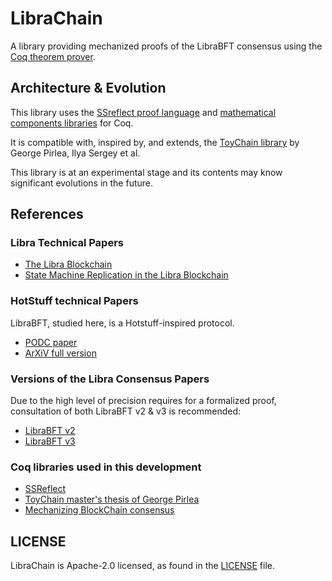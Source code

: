 # LibraChain

A library providing mechanized proofs of the LibraBFT consensus using the [Coq
theorem prover](https://coq.inria.fr/).


## Architecture & Evolution

This library uses the [SSreflect proof language](https://coq.inria.fr/refman/proof-engine/ssreflect-proof-language.html) and [mathematical components libraries](https://github.com/math-comp/math-comp) for Coq.

It is compatible with, inspired by, and extends, the [ToyChain
library](https://github.com/certichain/toychain) by George Pirlea, Ilya Sergey
et al.

This library is at an experimental stage and its contents may know significant
evolutions in the future.


## References

### Libra Technical Papers
* [The Libra Blockchain](https://developers.libra.org/docs/the-libra-blockchain-paper)
* [State Machine Replication in the Libra Blockchain](https://developers.libra.org/docs/state-machine-replication-paper)

### HotStuff technical Papers

LibraBFT, studied here, is a Hotstuff-inspired protocol.

* [PODC paper](https://dl.acm.org/doi/abs/10.1145/3293611.3331591)
* [ArXiV full version](https://arxiv.org/abs/1803.05069)

### Versions of the Libra Consensus Papers

Due to the high level of precision requires for a formalized proof,
consultation of both LibraBFT v2 & v3 is recommended:

* [LibraBFT v2](https://developers.libra.org/docs/assets/papers/libra-consensus-state-machine-replication-in-the-libra-blockchain/2019-10-24.pdf)
* [LibraBFT v3](https://developers.libra.org/docs/assets/papers/libra-consensus-state-machine-replication-in-the-libra-blockchain/2020-04-09.pdf)

### Coq libraries used in this development

* [SSReflect](https://hal.inria.fr/inria-00258384)
* [ToyChain master's thesis of George
  Pirlea](https://pirlea.net/papers/toychain-thesis.pdf)
* [Mechanizing BlockChain consensus](https://ilyasergey.net/papers/toychain-cpp18.pdf)

## LICENSE
LibraChain is Apache-2.0 licensed, as found in the [LICENSE](https://github.com/calibra/LibraChain/blob/master/LICENSE) file.
